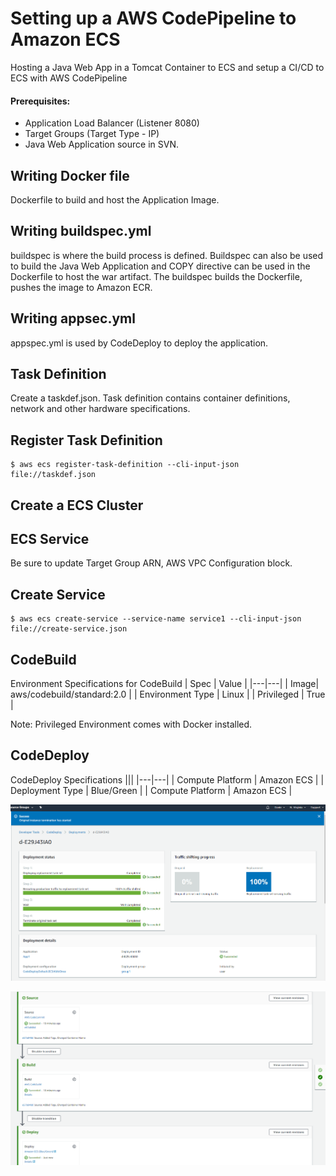 # Setting up a AWS CodePipeline to Amazon ECS


Hosting a Java Web App in a Tomcat Container to ECS and setup a CI/CD to ECS with AWS CodePipeline

#### Prerequisites:
- Application Load Balancer (Listener 8080)
- Target Groups (Target Type - IP)
- Java Web Application source in SVN. 

## Writing Docker file

Dockerfile to build and host the Application Image.

## Writing buildspec.yml

buildspec is where the build process is defined. Buildspec can also be used to build the Java Web Application and COPY directive can be used in the Dockerfile to host the war artifact.
The buildspec builds the Dockerfile, pushes the image to Amazon ECR.

## Writing appsec.yml

appspec.yml is used by CodeDeploy to deploy the application.

## Task Definition

Create a taskdef.json. Task definition contains container definitions, network and other hardware specifications.


## Register Task Definition

    $ aws ecs register-task-definition --cli-input-json file://taskdef.json

## Create a ECS Cluster

## ECS Service

Be sure to update Target Group ARN, AWS VPC Configuration block.

## Create Service

    $ aws ecs create-service --service-name service1 --cli-input-json file://create-service.json

## CodeBuild

Environment Specifications for CodeBuild
| Spec | Value  |
|---|---|
| Image| aws/codebuild/standard:2.0 |
| Environment Type | Linux |
| Privileged | True |

Note: Privileged Environment comes with Docker installed.

## CodeDeploy

CodeDeploy Specifications
|||
|---|---|
| Compute Platform | Amazon ECS  |
| Deployment Type | Blue/Green |
| Compute Platform | Amazon ECS |


![CodeDeploy Success](https://raw.githubusercontent.com/dannybritto96/ECSCodePipeline-JavaWebApp/master/CodeDeploy.PNG)

![Pipeline Success](https://raw.githubusercontent.com/dannybritto96/ECSCodePipeline-JavaWebApp/master/Pipeline.PNG)
